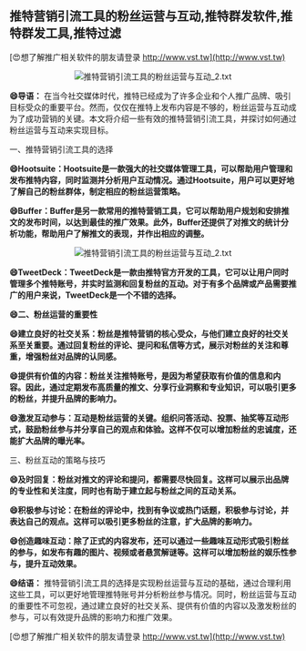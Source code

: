 ## **推特营销引流工具的粉丝运营与互动,推特群发软件,推特群发工具,推特过滤**

[😍想了解推广相关软件的朋友请登录 http://www.vst.tw](http://www.vst.tw)

 <center><img src="https://vst.tw/MP4/tuiguang/png/2.png" alt="推特营销引流工具的粉丝运营与互动_2.txt"></center>

**😄导语：**
在当今社交媒体时代，推特已经成为了许多企业和个人推广品牌、吸引目标受众的重要平台。然而，仅仅在推特上发布内容是不够的，粉丝运营与互动成为了成功营销的关键。本文将介绍一些有效的推特营销引流工具，并探讨如何通过粉丝运营与互动来实现目标。

一、推特营销引流工具的选择

**😄Hootsuite：Hootsuite是一款强大的社交媒体管理工具，可以帮助用户管理和发布推特内容，同时监测并分析用户互动情况。通过Hootsuite，用户可以更好地了解自己的粉丝群体，制定相应的粉丝运营策略。**

**😄Buffer：Buffer是另一款常用的推特营销工具，它可以帮助用户规划和安排推文的发布时间，以达到最佳的推广效果。此外，Buffer还提供了对推文的统计分析功能，帮助用户了解推文的表现，并作出相应的调整。**

 <center><img src="https://vst.tw/MP4/tuiguang/png/1.png" alt="推特营销引流工具的粉丝运营与互动_2.txt"></center>

**😄TweetDeck：TweetDeck是一款由推特官方开发的工具，它可以让用户同时管理多个推特账号，并实时监测和回复粉丝的互动。对于有多个品牌或产品需要推广的用户来说，TweetDeck是一个不错的选择。**

**😄二、粉丝运营的重要性**

**😄建立良好的社交关系：粉丝是推特营销的核心受众，与他们建立良好的社交关系至关重要。通过回复粉丝的评论、提问和私信等方式，展示对粉丝的关注和尊重，增强粉丝对品牌的认同感。**

**😄提供有价值的内容：粉丝关注推特账号，是因为希望获取有价值的信息和内容。因此，通过定期发布高质量的推文、分享行业洞察和专业知识，可以吸引更多的粉丝，并提升品牌的影响力。**

**😄激发互动参与：互动是粉丝运营的关键。组织问答活动、投票、抽奖等互动形式，鼓励粉丝参与并分享自己的观点和体验。这样不仅可以增加粉丝的忠诚度，还能扩大品牌的曝光率。**

三、粉丝互动的策略与技巧

**😄及时回复：粉丝对推文的评论和提问，都需要尽快回复。这样可以展示出品牌的专业性和关注度，同时也有助于建立起与粉丝之间的互动关系。**

**😄积极参与讨论：在粉丝的评论中，找到有争议或热门话题，积极参与讨论，并表达自己的观点。这样可以吸引更多粉丝的注意，扩大品牌的影响力。**

**😄创造趣味互动：除了正式的内容发布，还可以通过一些趣味互动形式吸引粉丝的参与，如发布有趣的图片、视频或者悬赏解谜等。这样可以增加粉丝的娱乐性参与，提升互动效果。**

**😄结语：**
推特营销引流工具的选择是实现粉丝运营与互动的基础，通过合理利用这些工具，可以更好地管理推特账号并分析粉丝参与情况。同时，粉丝运营与互动的重要性不可忽视，通过建立良好的社交关系、提供有价值的内容以及激发粉丝的参与，可以有效提升品牌的影响力和推广效果。

[😍想了解推广相关软件的朋友请登录 http://www.vst.tw](http://www.vst.tw)



